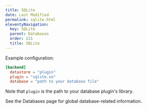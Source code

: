 ```yaml
---
title: SQLite
date: Last Modified 
permalink: sqlite.html
eleventyNavigation:
  key: SQLite
  parent: Databases
  order: 221
  title: SQLite
---
```

Example configuration:

``` toml
[backend]
  datastore = "plugin"
  plugin = "sqlite.so"
  database = "path to your database file"
```

Note that `plugin` is the path to your database plugin's library.

See the Databases page for global database-related information.